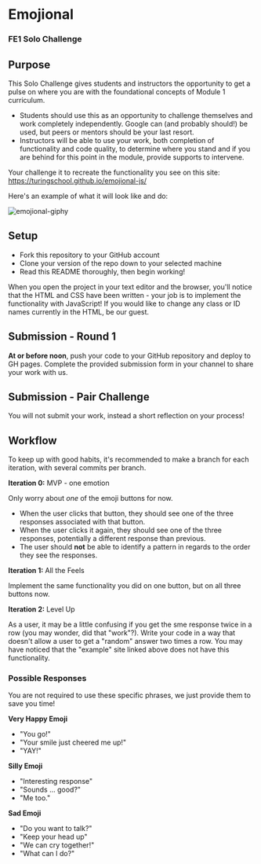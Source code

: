 # Emojional
### FE1 Solo Challenge

## Purpose

This Solo Challenge gives students and instructors the opportunity to get a pulse on where you are with the foundational concepts of Module 1 curriculum.

- Students should use this as an opportunity to challenge themselves and work completely independently. Google can (and probably should!) be used, but peers or mentors should be your last resort.
- Instructors will be able to use your work, both completion of functionality and code quality, to determine where you stand and if you are behind for this point in the module, provide supports to intervene.

Your challenge it to recreate the functionality you see on this site: https://turingschool.github.io/emojional-js/

Here's an example of what it will look like and do:

![emojional-giphy](https://user-images.githubusercontent.com/25447342/69885271-92c67f80-1299-11ea-9c50-fb0f525c7d9e.gif)

## Setup

- Fork this repository to your GitHub account
- Clone your version of the repo down to your selected machine
- Read this README thoroughly, then begin working!

When you open the project in your text editor and the browser, you'll notice that the HTML and CSS have been written - your job is to implement the functionality with JavaScript! If you would like to change any class or ID names currently in the HTML, be our guest.

## Submission - Round 1

**At or before noon**, push your code to your GitHub repository and deploy to GH pages. Complete the provided submission form in your channel to share your work with us.

## Submission - Pair Challenge

You will not submit your work, instead a short reflection on your process!

## Workflow

To keep up with good habits, it's recommended to make a branch for each iteration, with several commits per branch.

**Iteration 0:** MVP - one emotion

Only worry about _one_ of the emoji buttons for now.
- When the user clicks that button, they should see one of the three responses associated with that button. 
- When the user clicks it again, they should see one of the three responses, potentially a different response than previous.
- The user should **not** be able to identify a pattern in regards to the order they see the responses.

**Iteration 1:** All the Feels

Implement the same functionality you did on one button, but on all three buttons now. 

**Iteration 2:** Level Up

As a user, it may be a little confusing if you get the sme response twice in a row (you may wonder, did that "work"?). Write your code in a way that doesn't allow a user to get a "random" answer two times a row. You may have noticed that the "example" site linked above does not have this functionality.

### Possible Responses

You are not required to use these specific phrases, we just provide them to save you time!

**Very Happy Emoji**
- "You go!"
- "Your smile just cheered me up!"
- "YAY!"

**Silly Emoji**
- "Interesting response"
- "Sounds ... good?"
- "Me too."

**Sad Emoji**
- "Do you want to talk?"
- "Keep your head up"
- "We can cry together!"
- "What can I do?"
